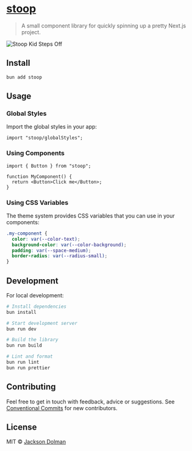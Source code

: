 # [stoop](https://github.com/dolmios/stoop)

> A small component library for quickly spinning up a pretty Next.js project.

![Stoop Kid Steps Off](https://nomeatballs.files.wordpress.com/2012/08/stoop-kid-steps-off.png)

## Install

```sh
bun add stoop
```

## Usage

### Global Styles

Import the global styles in your app:

```tsx
import "stoop/globalStyles";
```

### Using Components

```tsx
import { Button } from "stoop";

function MyComponent() {
  return <Button>Click me</Button>;
}
```

### Using CSS Variables

The theme system provides CSS variables that you can use in your components:

```css
.my-component {
  color: var(--color-text);
  background-color: var(--color-background);
  padding: var(--space-medium);
  border-radius: var(--radius-small);
}
```

## Development

For local development:

```sh
# Install dependencies
bun install

# Start development server
bun run dev

# Build the library
bun run build

# Lint and format
bun run lint
bun run prettier
```

## Contributing

Feel free to get in touch with feedback, advice or suggestions. See [Conventional Commits](https://gist.github.com/dolmios/0e33c579a500d87fc6f44df6cde97259) for new contributors.

## License

MIT © [Jackson Dolman](https://github.com/dolmios)
